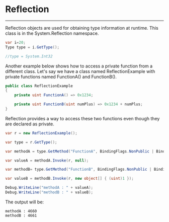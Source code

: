 # Reflection
---
Reflection objects are used for obtaining type information at runtime. This class is in the System.Reflection namespace.

```csharp
var i=20;
Type type = i.GetType();

//type = System.Int32
```

Another example below shows how to access a private function from a different class. Let's say we have a class named ReflectionExample with private functions named FunctionA() and FunctionB().

```csharp
public class ReflectionExample
{
    private uint FunctionA() => 0x1234;

    private uint FunctionB(uint numPlus) => 0x1234 + numPlus;
}
```

Reflection provides a way to access these two functions even though they are declared as private.

```csharp
var r = new ReflectionExample();

var type = r.GetType();

var methodA = type.GetMethod("FunctionA", BindingFlags.NonPublic | BindingFlags.Instance);

var valueA = methodA.Invoke(r, null);

var methodB= type.GetMethod("FunctionB", BindingFlags.NonPublic | BindingFlags.Instance);

var valueB = methodB.Invoke(r, new object[] { (uint)1 });

Debug.WriteLine("methodA : " + valueA);
Debug.WriteLine("methodB : " + valueB);
```

The output will be:

```
methodA : 4660
methodB : 4661
```


